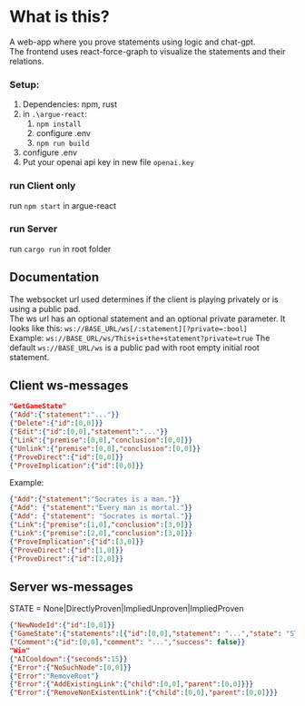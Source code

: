 # What is this?
A web-app where you prove statements using logic and chat-gpt.\
The frontend uses react-force-graph to visualize the statements and their relations.

### Setup:
1. Dependencies: npm, rust
2. in `.\argue-react`:
   1. `npm install`
   2. configure .env
   3. `npm run build`
3. configure .env
4. Put your openai api key in new file `openai.key`

### run Client only
run `npm start` in argue-react

### run Server
run `cargo run` in root folder


## Documentation
The websocket url used determines if the client is playing privately or is using a public pad.\
The ws url has an optional statement and an optional private parameter.
It looks like this: `ws://BASE_URL/ws[/:statement][?private=:bool]`\
Example: `ws://BASE_URL/ws/This+is+the+statement?private=true`
The default `ws://BASE_URL/ws` is a public pad with root empty initial root statement.

## Client ws-messages
```json
"GetGameState"
{"Add":{"statement":"..."}}
{"Delete":{"id":[0,0]}}
{"Edit":{"id":[0,0],"statement":"..."}}
{"Link":{"premise":[0,0],"conclusion":[0,0]}}
{"Unlink":{"premise":[0,0],"conclusion":[0,0]}}
{"ProveDirect":{"id":[0,0]}}
{"ProveImplication":{"id":[0,0]}}
```

Example:
```json
{"Add":{"statement":"Socrates is a man."}}
{"Add": {"statement":"Every man is mortal."}}
{"Add": {"statement": "Socrates is mortal."}}
{"Link":{"premise":[1,0],"conclusion":[3,0]}}
{"Link":{"premise":[2,0],"conclusion":[3,0]}}
{"ProveImplication":{"id":[3,0]}}
{"ProveDirect":{"id":[1,0]}}
{"ProveDirect":{"id":[2,0]}}
```

## Server ws-messages
STATE = None|DirectlyProven|ImpliedUnproven|ImpliedProven

```json
{"NewNodeId":{"id":[0,0]}}
{"GameState":{"statements":[{"id":[0,0],"statement": "...","state": "STATE","parents":[[0,0]],"children": [[0,0]],},]}, "root": [0,0]}
{"Comment":{"id":[0,0],"comment": "...","success": false}}
"Win"
{"AICooldown":{"seconds":15}}
{"Error":{"NoSuchNode":[0,0]}}
{"Error":"RemoveRoot"}
{"Error":{"AddExistingLink":{"child":[0,0],"parent":[0,0]}}}
{"Error":{"RemoveNonExistentLink":{"child":[0,0],"parent":[0,0]}}}
```
